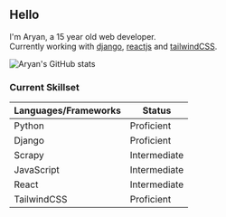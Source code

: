 ## Hello
I'm Aryan, a 15 year old web developer. <br />
Currently working with [django](https://www.djangoproject.com/), [reactjs](https://reactjs.org/) and [tailwindCSS](https://tailwindcss.com/).
 
![Aryan's GitHub stats](https://github-readme-stats.vercel.app/api?username=aryan340&custom_title=Aryan's%20Stats&count_private=true&include_all_commits=true&hide=stars,issues&theme=react)

### Current Skillset
| Languages/Frameworks | Status       |
|----------------------|--------------|
| Python               | Proficient   |
| Django               | Proficient   |
| Scrapy               | Intermediate |
| JavaScript           | Intermediate |
| React                | Intermediate |
| TailwindCSS          | Proficient   |

<!--
**aryan340/aryan340** is a ✨ _special_ ✨ repository because its `README.md` (this file) appears on your GitHub profile.

Here are some ideas to get you started:

- 🔭 I’m currently working on ...
- 🌱 I’m currently learning ...
- 👯 I’m looking to collaborate on ...
- 🤔 I’m looking for help with ...
- 💬 Ask me about ...
- 📫 How to reach me: ...
- 😄 Pronouns: ...
- ⚡ Fun fact: ...
-->
